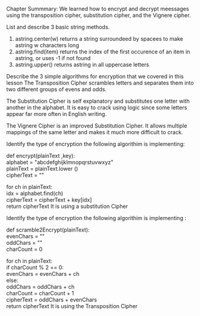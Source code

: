 Chapter Summmary:
  We learned how to encrypt and decrypt meessages using the transposition cipher, substitution cipher, and the Vignere cipher.

List and describe 3 basic string methods.
  1. astring.center(w) returns a string surroundeed by spacees to make astring w characters long
  2. astring.find(item) returns the index of the first occurence of an item in astring, or uses -1 if not found
  3. astring.upper() returns astring in all uppercase letters

Describe the 3 simple algorithms for encryption that we covered in this lesson
  The Transposition Cipher scrambles letters and separates them into two different groups of evens and odds.
  
  The Substitution Cipher is self explanatory and substitutes one letter with another in the alphabet. It is easy to crack using logic since some letters appear far more often in English writing.
  
  The Vignere Cipher is an improved Substitution Cipher. It allows multiple mappings of the same letter and makes it much more difficult to crack.

Identify the type of encryption the following algorithim is implementing:

def encrypt(plainText ,key):  
  alphabet = "abcdefghijklmnopqrstuvwxyz"  
  plainText = plainText.lower ()  
  cipherText = ""  

  for ch in plainText:  
      idx = alphabet.find(ch)  
      cipherText = cipherText + key[idx]  
  return cipherText
It is using a substitution Cipher

Identify the type of encryption the following algorithim is implementing :

def scramble2Encrypt(plainText):  
  evenChars = ""  
  oddChars = ""  
  charCount = 0  

  for ch in plainText:  
      if charCount % 2 == 0:  
          evenChars = evenChars + ch  
      else:  
          oddChars = oddChars + ch  
    charCount = charCount + 1  
  cipherText = oddChars + evenChars  
  return cipherText
It is using the Transposition Cipher
 
